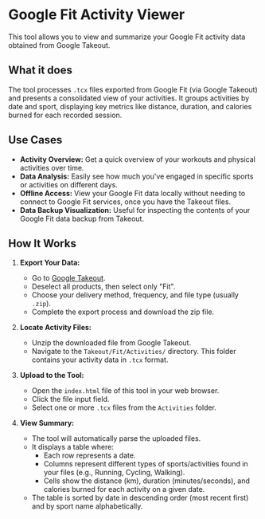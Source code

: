 # Google Fit Activity Viewer

This tool allows you to view and summarize your Google Fit activity data obtained from Google Takeout.

## What it does

The tool processes `.tcx` files exported from Google Fit (via Google Takeout) and presents a consolidated view of your activities. It groups activities by date and sport, displaying key metrics like distance, duration, and calories burned for each recorded session.

## Use Cases

- **Activity Overview:** Get a quick overview of your workouts and physical activities over time.
- **Data Analysis:** Easily see how much you've engaged in specific sports or activities on different days.
- **Offline Access:** View your Google Fit data locally without needing to connect to Google Fit services, once you have the Takeout files.
- **Data Backup Visualization:** Useful for inspecting the contents of your Google Fit data backup from Takeout.

## How It Works

1.  **Export Your Data:**

    - Go to [Google Takeout](https://takeout.google.com/).
    - Deselect all products, then select only "Fit".
    - Choose your delivery method, frequency, and file type (usually `.zip`).
    - Complete the export process and download the zip file.

2.  **Locate Activity Files:**

    - Unzip the downloaded file from Google Takeout.
    - Navigate to the `Takeout/Fit/Activities/` directory. This folder contains your activity data in `.tcx` format.

3.  **Upload to the Tool:**

    - Open the `index.html` file of this tool in your web browser.
    - Click the file input field.
    - Select one or more `.tcx` files from the `Activities` folder.

4.  **View Summary:**
    - The tool will automatically parse the uploaded files.
    - It displays a table where:
      - Each row represents a date.
      - Columns represent different types of sports/activities found in your files (e.g., Running, Cycling, Walking).
      - Cells show the distance (km), duration (minutes/seconds), and calories burned for each activity on a given date.
    - The table is sorted by date in descending order (most recent first) and by sport name alphabetically.
